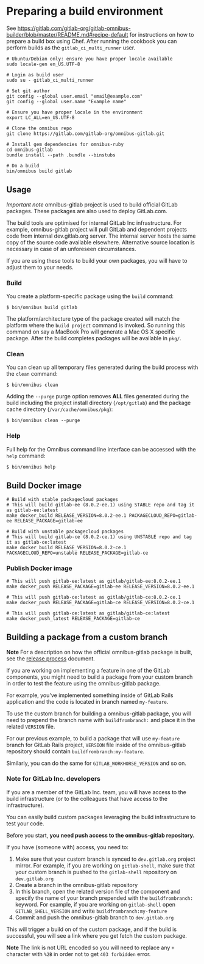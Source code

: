 # Preparing a build environment

See
https://gitlab.com/gitlab-org/gitlab-omnibus-builder/blob/master/README.md#recipe-default
for instructions on how to prepare a build box using Chef. After running the
cookbook you can perform builds as the `gitlab_ci_multi_runner` user.

```shell
# Ubuntu/Debian only: ensure you have proper locale available
sudo locale-gen en_US.UTF-8

# Login as build user
sudo su - gitlab_ci_multi_runner

# Set git author
git config --global user.email "email@example.com"
git config --global user.name "Example name"

# Ensure you have proper locale in the environment
export LC_ALL=en_US.UTF-8

# Clone the omnibus repo
git clone https://gitlab.com/gitlab-org/omnibus-gitlab.git

# Install gem dependencies for omnibus-ruby
cd omnibus-gitlab
bundle install --path .bundle --binstubs

# Do a build
bin/omnibus build gitlab
```

## Usage

*Important note* omnibus-gitlab project is used to build official GitLab
packages. These packages are also used to deploy GitLab.com.

The build tools are optimised for internal GitLab Inc infrastructure.
For example, omnibus-gitlab project will pull GitLab and dependent projects
code from internal dev.gitlab.org server. The internal server hosts the same
copy of the source code available elsewhere. Alternative source location is
necessary in case of an unforeseen circumstances.

If you are using these tools to build your own packages, you will have to
adjust them to your needs.

### Build

You create a platform-specific package using the `build` command:

```shell
$ bin/omnibus build gitlab
```

The platform/architecture type of the package created will match the platform
where the `build project` command is invoked. So running this command on say a
MacBook Pro will generate a Mac OS X specific package. After the build
completes packages will be available in `pkg/`.

### Clean

You can clean up all temporary files generated during the build process with
the `clean` command:

```shell
$ bin/omnibus clean
```

Adding the `--purge` purge option removes __ALL__ files generated during the
build including the project install directory (`/opt/gitlab`) and
the package cache directory (`/var/cache/omnibus/pkg`):

```shell
$ bin/omnibus clean --purge
```

### Help

Full help for the Omnibus command line interface can be accessed with the
`help` command:

```shell
$ bin/omnibus help
```

## Build Docker image

```shell
# Build with stable packagecloud packages
# This will build gitlab-ee (8.0.2-ee.1) using STABLE repo and tag it as gitlab-ee:latest
make docker_build RELEASE_VERSION=8.0.2-ee.1 PACKAGECLOUD_REPO=gitlab-ee RELEASE_PACKAGE=gitlab-ee

# Build with unstable packagecloud packages
# This will build gitlab-ce (8.0.2-ce.1) using UNSTABLE repo and tag it as gitlab-ce:latest
make docker_build RELEASE_VERSION=8.0.2-ce.1 PACKAGECLOUD_REPO=unstable RELEASE_PACKAGE=gitlab-ce
```

### Publish Docker image

```shell
# This will push gitlab-ee:latest as gitlab/gitlab-ee:8.0.2-ee.1
make docker_push RELEASE_PACKAGE=gitlab-ee RELEASE_VERSION=8.0.2-ee.1

# This will push gitlab-ce:latest as gitlab/gitlab-ce:8.0.2-ce.1
make docker_push RELEASE_PACKAGE=gitlab-ce RELEASE_VERSION=8.0.2-ce.1

# This will push gitlab-ce:latest as gitlab/gitlab-ce:latest
make docker_push_latest RELEASE_PACKAGE=gitlab-ce
```

## Building a package from a custom branch

**Note** For a description on how the official omnibus-gitlab package is built,
see the [release process](release/README.md) document.

If you are working on implementing a feature in one of the GitLab components,
you might need to build a package from your custom branch in order to test the
feature using the omnibus-gitlab package.

For example, you've implemented something inside of GitLab Rails application and
the code is located in branch named `my-feature`.

To use the custom branch for building a omnibus-gitlab package, you will need
to prepend the branch name with `buildfrombranch:` and place it in the
related `VERSION` file.

For our previous example, to build a package that will use `my-feature` branch
for GitLab Rails project, `VERSION` file inside of the omnibus-gitlab repository
should contain `buildfrombranch:my-feature`.

Similarly, you can do the same for `GITLAB_WORKHORSE_VERSION` and so on.

### Note for GitLab Inc. developers

If you are a member of the GitLab Inc. team, you will have access to the build
infrastructure (or to the colleagues that have access to the infrastructure).

You can easily build custom packages leveraging the build infrastructure to test
your code.

Before you start,
**you need push access to the omnibus-gitlab repository.**

If you have (someone with) access, you need to:

1. Make sure that your custom branch is synced to `dev.gitlab.org` project
mirror. For example, if you are working on `gitlab-shell`, make sure that your
custom branch is pushed to the `gitlab-shell` repository on `dev.gitlab.org`
1. Create a branch in the omnibus-gitlab repository
1. In this branch, open the related version file of the component and specify
the name of your branch prepended with the `buildfrombranch:` keyword.
For example, if you are working on `gitlab-shell` open `GITLAB_SHELL_VERSION`
and write `buildfrombranch:my-feature`
1. Commit and push the omnibus-gitlab branch to `dev.gitlab.org`

This will trigger a build on of the custom package, and if the build is
successful, you will see a link where you get fetch the custom package.

**Note** The link is not URL encoded so you will need to replace any `+`
character with `%2B` in order not to get `403 forbidden` error.
